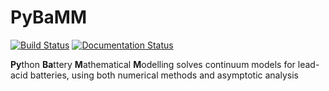 # PyBaMM

[![Build Status](https://travis-ci.org/tinosulzer/pybat-lead-acid.svg?branch=master)](https://travis-ci.org/tinosulzer/pybat-lead-acid)
[![Documentation Status](https://readthedocs.org/projects/pybamm/badge/?version=latest)](https://pybamm.readthedocs.io/en/latest/?badge=latest)

**Py**thon **Ba**ttery **M**athematical **M**odelling solves continuum models for lead-acid batteries, using both numerical methods and asymptotic analysis
